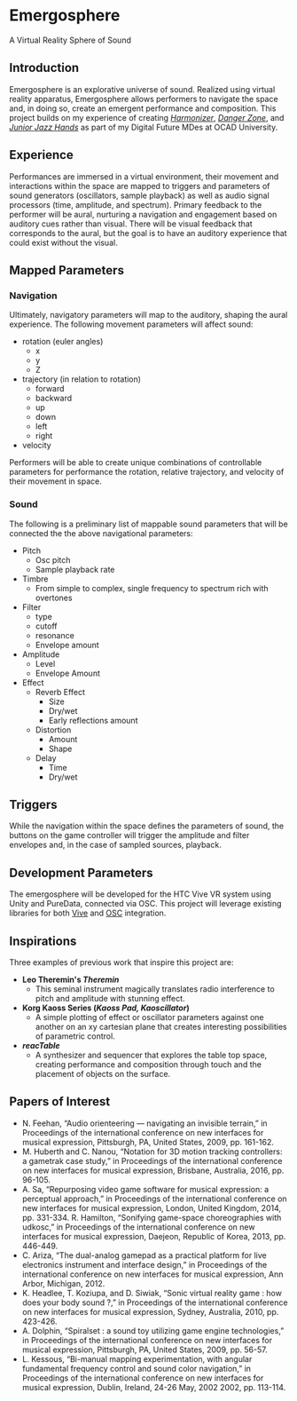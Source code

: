 # Emergosphere
A Virtual Reality Sphere of Sound
## Introduction
Emergosphere is an explorative universe of sound. Realized using virtual reality apparatus, Emergosphere allows performers to navigate the space and, in doing so, create an emergent performance and composition. This project builds on my experience of creating _[Harmonizer](http://blog.ocad.ca/wordpress/digf6037-fw201702-01/2017/11/harmonizer/)_, _[Danger Zone](https://braithwaite-finlay.format.com/blog/digital-games-blog-003-danger-zone/)_, and _[Junior Jazz Hands](https://braithwaite-finlay.format.com/blog/digital-games-blog-006-jjh-final-submission/)_ as part of my Digital Future MDes at OCAD University.
## Experience
Performances are immersed in a virtual environment, their movement and interactions within the space are mapped to triggers and parameters of sound generators (oscillators, sample playback) as well as audio signal processors (time, amplitude, and spectrum). Primary feedback to the performer will be aural, nurturing a navigation and engagement based on auditory cues rather than visual. There will be visual feedback that corresponds to the aural, but the goal is to have an auditory experience that could exist without the visual.
## Mapped Parameters
### Navigation
Ultimately, navigatory parameters will map to the auditory, shaping the aural experience. The following movement parameters will affect sound:
* rotation (euler angles)
  * x
  * y
  * Z
* trajectory (in relation to rotation)
  * forward
  * backward
  * up
  * down
  * left
  * right
* velocity

Performers will be able to create unique combinations of controllable parameters for performance the rotation, relative trajectory, and velocity of their movement in space.
### Sound
The following is a preliminary list of mappable sound parameters that will be connected the the above navigational parameters:
* Pitch
  * Osc pitch
  * Sample playback rate
* Timbre
  * From simple to complex, single frequency to spectrum rich with overtones
* Filter
  * type
  * cutoff
  * resonance
  * Envelope amount
* Amplitude
  * Level
  * Envelope Amount
* Effect
  * Reverb Effect
    * Size
    * Dry/wet
    * Early reflections amount
  * Distortion
    * Amount
    * Shape
  * Delay
    * Time
    * Dry/wet
 ## Triggers
While the navigation within the space defines the parameters of sound, the buttons on the game controller will trigger the amplitude and filter envelopes and, in the case of sampled sources, playback.
## Development Parameters
The emergosphere will be developed for the HTC Vive VR system using Unity and PureData, connected via OSC. This project will leverage existing libraries for both [Vive](https://assetstore.unity.com/packages/tools/integration/vive-input-utility-64219) and [OSC](https://github.com/jorgegarcia/UnityOSC) integration.
## Inspirations
Three examples of previous work that inspire this project are:
* **Leo Theremin's _Theremin_**
  * This seminal instrument magically translates radio interference to pitch and amplitude with stunning effect.
* **Korg Kaoss Series (_Kaoss Pad, Kaoscillator_)**
  * A simple plotting of effect or oscillator parameters against one another on an xy cartesian plane that creates interesting possibilities of parametric control.
* **_reacTable_**
  * A synthesizer and sequencer that explores the table top space, creating performance and composition through touch and the placement of objects on the surface.
 ## Papers of Interest
* N. Feehan, “Audio orienteering — navigating an invisible terrain,” in Proceedings of the international conference on new interfaces for musical expression, Pittsburgh, PA, United States, 2009, pp. 161-162.
* M. Huberth and C. Nanou, “Notation for 3D motion tracking controllers: a gametrak case study,” in Proceedings of the international conference on new interfaces for musical expression, Brisbane, Australia, 2016, pp. 96-105. 
* A. Sa, “Repurposing video game software for musical expression: a perceptual approach,” in Proceedings of the international conference on new interfaces for musical expression, London, United Kingdom, 2014, pp. 331-334. 
R. Hamilton, “Sonifying game-space choreographies with udkosc,” in Proceedings of the international conference on new interfaces for musical expression, Daejeon, Republic of Korea, 2013, pp. 446-449. 
* C. Ariza, “The dual-analog gamepad as a practical platform for live electronics instrument and interface design,” in Proceedings of the international conference on new interfaces for musical expression, Ann Arbor, Michigan, 2012. 
* K. Headlee, T. Koziupa, and D. Siwiak, “Sonic virtual reality game : how does your body sound ?,” in Proceedings of the international conference on new interfaces for musical expression, Sydney, Australia, 2010, pp. 423-426. 
* A. Dolphin, “Spiralset : a sound toy utilizing game engine technologies,” in Proceedings of the international conference on new interfaces for musical expression, Pittsburgh, PA, United States, 2009, pp. 56-57. 
* L. Kessous, “Bi-manual mapping experimentation, with angular fundamental frequency control and sound color navigation,” in Proceedings of the international conference on new interfaces for musical expression, Dublin, Ireland, 24-26 May, 2002 2002, pp. 113-114. 

  

